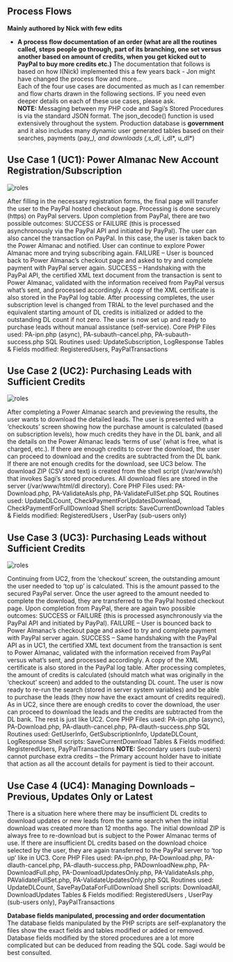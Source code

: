 ## Process Flows
**Mainly authored by Nick with few edits**  
* **A process flow documentation of an order (what are all the routines called, steps people go through, part of
its branching, one set versus another based on amount of credits, when you get kicked out to PayPal to buy
more credits etc.)**
The documentation that follows is based on how I(Nick) implemented this a few years back - Jon might have changed
the process flow and more...  
Each of the four use cases are documented as much as I can remember and flow charts drawn in the following
sections. IF you need even deeper details on each of these use cases, please ask.  
**NOTE:**
Messaging between my PHP code and Sagi’s Stored Procedures is via the standard JSON format. The
json_decode() function is used extensively throughout the system.
Production database is **government** and it also includes many dynamic user generated tables based on their
searches, payments (pay_*), and downloads (,s_dl*, i_dl*, u_dl*)  

## Use Case 1 (UC1): Power Almanac New Account Registration/Subscription
![roles](images/nick1.png)

After filling in the necessary registration forms, the final page will transfer the user to the PayPal hosted
checkout page. Processing is done securely (https) on PayPal servers. Upon completion from PayPal, there are
two possible outcomes: SUCCESS or FAILURE (this is processed asynchronously via the PayPal API and initiated
by PayPal).
The user can also cancel the transaction on PayPal. In this case, the user is taken back to the Power Almanac and
notified. User can continue to explore Power Almanac more and trying subscribing again.
FAILURE – User is bounced back to Power Almanac’s checkout page and asked to try and complete payment
with PayPal server again.
SUCCESS – Handshaking with the PayPal API, the certified XML text document from the transaction is sent to
Power Almanac, validated with the information received from PayPal versus what’s sent, and processed
accordingly. A copy of the XML certificate is also stored in the PayPal log table. After processing completes, the
user subscription level is changed from TRIAL to the level purchased and the equivalent starting amount of DL
credits is initialized or added to the outstanding DL count if not zero. The user is now set up and ready to
purchase leads without manual assistance (self-service).
Core PHP Files used: PA-ipn.php (async), PA-subauth-cancel.php, PA-subauth-success.php
SQL Routines used: UpdateSubscription, LogResponse
Tables & Fields modified: RegisteredUsers, PayPalTransactions

## Use Case 2 (UC2): Purchasing Leads with Sufficient Credits
![roles](images/nick2.png)

After completing a Power Almanac search and previewing the results, the user wants to download the detailed
leads. The user is presented with a ‘checkouts’ screen showing how the purchase amount is calculated (based on
subscription levels), how much credits they have in the DL bank, and all the details on the Power Almanac leads
‘terms of use’ (what is free, what is charged, etc.). If there are enough credits to cover the download, the user
can proceed to download and the credits are subtracted from the DL bank. If there are not enough credits for
the download, see UC3 below.
The download ZIP (CSV and text) is created from the shell script (/var/www/sh) that invokes Sagi’s stored
procedures. All download files are stored in the server (/var/www/html/dl directory).
Core PHP Files used: PA-Download.php, PA-ValidateAsIs.php, PA-ValidateFullSet.php
SQL Routines used: UpdateDLCount, CheckPaymentForUpdatesDownload, CheckPaymentForFullDownload
Shell scripts: SaveCurrentDownload
Tables & Fields modified: RegisteredUsers , UserPay (sub-users only)

## Use Case 3 (UC3): Purchasing Leads without Sufficient Credits
![roles](images/nick3.png)

Continuing from UC2, from the ‘checkout’ screen, the outstanding amount the user needed to ‘top up’ is
calculated. This is the amount passed to the secured PayPal server. Once the user agreed to the amount needed
to complete the download, they are transferred to the PayPal hosted checkout page. Upon completion from
PayPal, there are again two possible outcomes: SUCCESS or FAILURE (this is processed asynchronously via the
PayPal API and initiated by PayPal).
FAILURE – User is bounced back to Power Almanac’s checkout page and asked to try and complete payment
with PayPal server again.
SUCCESS – Same handshaking with the PayPal API as in UC1, the certified XML text document from the
transaction is sent to Power Almanac, validated with the information received from PayPal versus what’s sent,
and processed accordingly. A copy of the XML certificate is also stored in the PayPal log table. After processing
completes, the amount of credits is calculated (should match what was originally in the ‘checkout’ screen) and
added to the outstanding DL count. The user is now ready to re-run the search (stored in server system
variables) and be able to purchase the leads (they now have the exact amount of credits required). As in UC2,
since there are enough credits to cover the download, the user can proceed to download the leads and the
credits are subtracted from the DL bank. The rest is just like UC2.
Core PHP Files used: PA-ipn.php (async), PA-Download.php, PA-dlauth-cancel.php, PA-dlauth-success.php
SQL Routines used: GetUserInfo, GetSubscriptionInfo, UpdateDLCount, LogResponse
Shell scripts: SaveCurrentDownload
Tables & Fields modified: RegisteredUsers, PayPalTransactions
**NOTE:**
Secondary users (sub-users) cannot purchase extra credits – the Primary account holder have to initiate that
action as all the account details for payment is tied to their account.  
## Use Case 4 (UC4): Managing Downloads – Previous, Updates Only or Latest  
There is a situation here where there may be insufficient DL credits to download updates or new leads from the
same search when the initial download was created more than 12 months ago. The initial download ZIP is
always free to re-download but is subject to the Power Almanac terms of use.
If there are insufficient DL credits based on the download choice selected by the user, they are again transferred
to the PayPal server to ‘top up’ like in UC3.
Core PHP Files used: PA-ipn.php, PA-Download.php, PA-dlauth-cancel.php, PA-dlauth-success.php, PADownloadNew.php,
PA-DownloadFull.php, PA-DownloadUpdatesOnly.php, PA-ValidateAsIs.php, PAValidateFullSet.php,
PA-ValidateUpdatesOnly.php
SQL Routines used: UpdateDLCount, SavePayDataForFullDownload
Shell scripts: DownloadAll, DownloadUpdates
Tables & Fields modified: RegisteredUsers , UserPay (sub-users only), PayPalTransactions  

**Database fields manipulated, processing and order documentation**  
The database fields manipulated by the PHP scripts are self-explanatory the files show the exact fields and tables
modified or added or removed.
Database fields modified by the stored procedures are a lot more complicated but can be deduced from reading
the SQL code. Sagi would be best consulted.

